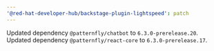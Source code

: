 ```yaml
---
'@red-hat-developer-hub/backstage-plugin-lightspeed': patch
---
```


Updated dependency `@patternfly/chatbot` to `6.3.0-prerelease.20`.
Updated dependency `@patternfly/react-core` to `6.3.0-prerelease.17`.
